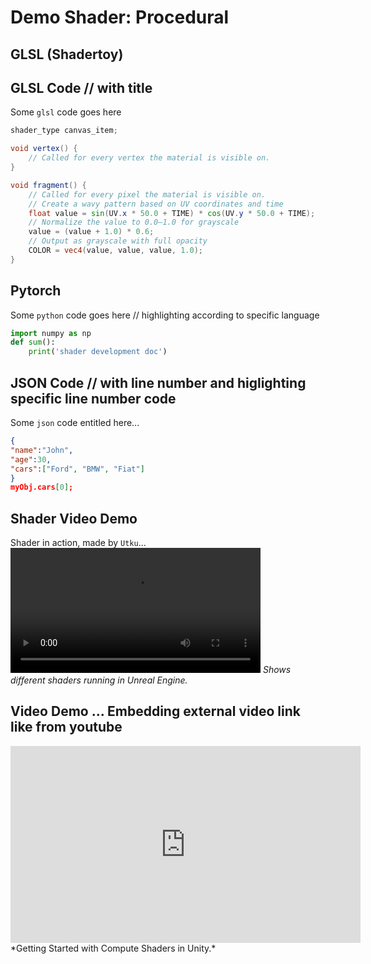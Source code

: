 # Demo Shader: Procedural

## GLSL (Shadertoy)

## GLSL Code  // with title
Some `glsl` code goes here
```glsl title="pixelShader.glsl"
shader_type canvas_item;

void vertex() {
    // Called for every vertex the material is visible on.
}

void fragment() {
    // Called for every pixel the material is visible on.
    // Create a wavy pattern based on UV coordinates and time
    float value = sin(UV.x * 50.0 + TIME) * cos(UV.y * 50.0 + TIME);
    // Normalize the value to 0.0–1.0 for grayscale
    value = (value + 1.0) * 0.6;
    // Output as grayscale with full opacity
    COLOR = vec4(value, value, value, 1.0);
} 
```


## Pytorch  
Some `python` code goes here  // highlighting according to  specific language
``` py
import numpy as np
def sum():
    print('shader development doc')

```

## JSON Code   // with line number and higlighting specific line number code
Some `json` code entitled here...
```json linenums='1' hl_lines='2 3'
{
"name":"John",
"age":30,
"cars":["Ford", "BMW", "Fiat"]
}
myObj.cars[0];
```

## Shader Video Demo
Shader in action, made by `Utku`...
<video controls width="400">
    <source src="../static/videos/shaderexamplevideo.mp4" type="video/mp4">
    Your browser does not support the video tag.
</video>
*Shows different shaders running in Unreal Engine.*

## Video Demo ... Embedding external video link like from youtube
<iframe width="560" height="315" src="https://www.youtube.com/embed/BrZ4pWwkpto?si=hCWamP_iBE9a_Amq" title="YouTube video player" frameborder="0" allow="accelerometer; autoplay; clipboard-write; encrypted-media; gyroscope; picture-in-picture; web-share" referrerpolicy="strict-origin-when-cross-origin" allowfullscreen></iframe>
*Getting Started with Compute Shaders in Unity.*